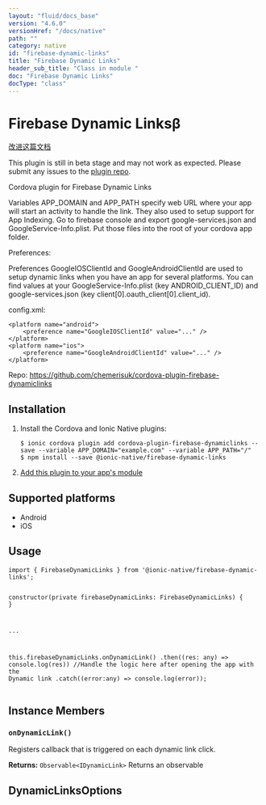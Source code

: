 ```yaml
---
layout: "fluid/docs_base"
version: "4.6.0"
versionHref: "/docs/native"
path: ""
category: native
id: "firebase-dynamic-links"
title: "Firebase Dynamic Links"
header_sub_title: "Class in module "
doc: "Firebase Dynamic Links"
docType: "class"
---
```


<h1 class="api-title">Firebase Dynamic Links<span class="beta" title="beta">&beta;</span></h1>

<a class="improve-v2-docs" href="http://github.com/ionic-team/ionic-native/edit/master/src/@ionic-native/plugins/firebase-dynamic-links/index.ts#L7">
  改进这篇文档
</a>




<p class="beta-notice">
  This plugin is still in beta stage and may not work as expected. Please
  submit any issues to the <a target="_blank"
  href="https://github.com/chemerisuk/cordova-plugin-firebase-dynamiclinks/issues">plugin repo</a>.
</p>




<p>Cordova plugin for Firebase Dynamic Links</p>
<p>Variables APP_DOMAIN and APP_PATH specify web URL where your app will start an activity to handle the link. They also used to setup support for App Indexing.
Go to firebase console and export google-services.json and GoogleService-Info.plist. Put those files into the root of your cordova app folder.</p>
<p>Preferences:</p>
<p>Preferences GoogleIOSClientId and GoogleAndroidClientId are used to setup dynamic links when you have an app for several platforms.
You can find values at your GoogleService-Info.plist (key ANDROID_CLIENT_ID) and google-services.json (key client[0].oauth_client[0].client_id).</p>
<p>config.xml:</p>
<pre><code class="lang-xml">&lt;platform name=&quot;android&quot;&gt;
    &lt;preference name=&quot;GoogleIOSClientId&quot; value=&quot;...&quot; /&gt;
&lt;/platform&gt;
&lt;platform name=&quot;ios&quot;&gt;
    &lt;preference name=&quot;GoogleAndroidClientId&quot; value=&quot;...&quot; /&gt;
&lt;/platform&gt;
</code></pre>


<p>Repo:
  <a href="https://github.com/chemerisuk/cordova-plugin-firebase-dynamiclinks">
    https://github.com/chemerisuk/cordova-plugin-firebase-dynamiclinks
  </a>
</p>


<h2><a class="anchor" name="installation" href="#installation"></a>Installation</h2>
<ol class="installation">
  <li>Install the Cordova and Ionic Native plugins:<br>
    <pre><code class="nohighlight">$ ionic cordova plugin add cordova-plugin-firebase-dynamiclinks --save --variable APP_DOMAIN="example.com" --variable APP_PATH="/"
$ npm install --save @ionic-native/firebase-dynamic-links
</code></pre>
  </li>
  <li><a href="https://ionicframework.com/docs/native/#Add_Plugins_to_Your_App_Module">Add this plugin to your app's module</a></li>
</ol>



<h2><a class="anchor" name="platforms" href="#platforms"></a>Supported platforms</h2>
<ul>
  <li>Android</li><li>iOS</li>
</ul>






<h2><a class="anchor" name="usage" href="#usage"></a>Usage</h2>
<pre><code class="lang-typescript">import { FirebaseDynamicLinks } from &#39;@ionic-native/firebase-dynamic-links&#39;;


constructor(private firebaseDynamicLinks: FirebaseDynamicLinks) { }

...

this.firebaseDynamicLinks.onDynamicLink()
  .then((res: any) =&gt; console.log(res)) //Handle the logic here after opening the app with the Dynamic link
  .catch((error:any) =&gt; console.log(error));
</code></pre>








<h2><a class="anchor" name="instance-members" href="#instance-members"></a>Instance Members</h2>
<h3><a class="anchor" name="onDynamicLink" href="#onDynamicLink"></a><code>onDynamicLink()</code></h3>




Registers callback that is triggered on each dynamic link click.


<div class="return-value" markdown="1">
  <i class="icon ion-arrow-return-left"></i>
  <b>Returns:</b> <code>Observable&lt;IDynamicLink&gt;</code> Returns an observable
</div>





<h2><a class="anchor" name="DynamicLinksOptions" href="#DynamicLinksOptions"></a>DynamicLinksOptions</h2>


